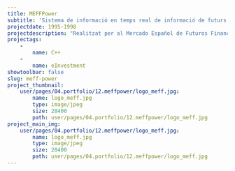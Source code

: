 ```yaml
---
title: MEFFPower
subtitle: 'Sistema de informació en temps real de informació de futurs financers MeffPower'
projectdate: 1995-1998
projectdescription: "Realitzat per al Mercado Español de Futuros Financieros (MEFF), fou un projecte molt semblant a RadioBolsa, però realitzat completament en Windows 3.x.\r\nEn aquest cas, el resident TSR és substituït per una llibreria d'enllaçament dinàmic (DLL) que rep la informació i l'emmagatzema en memòria. Una altra part de la llibreria proporcionava serveis de lectura dels missatges. Aquests serveis empraven un protocol d'intercanvi de informació NO redundant propi.\r\nTambé és proporcionaven serveis de lectura amb el protocol DDE, els quals permetien mostrar la informació en aplicacions diferents de les específiques de MEFFPOWER, com ara Excel.\r\nLa llibreria de comunicacions i emmagatzematge d'informació es va construir amb C++. Les primeres versions de l'aplicació de presentació de dades van ser desenvolupada en VisuaBasic™, mentre que les posteriors es van fer amb C++ i la llibreria abans esmentada.\r\nEl projecte fou dirigit, dissenyat i realitzat completament per mi mateix, tant la part de comunicacions, com la part de presentació de dades. A hores d'ara esta sent emprat pels operadors del mercat de futurs MEFF. "
projectags:
    -
        name: C++
    -
        name: eInvestment
showtoolbar: false
slug: meff-power
project_thumbnail:
    user/pages/04.portfolio/12.meffpower/logo_meff.jpg:
        name: logo_meff.jpg
        type: image/jpeg
        size: 28400
        path: user/pages/04.portfolio/12.meffpower/logo_meff.jpg
project_main_img:
    user/pages/04.portfolio/12.meffpower/logo_meff.jpg:
        name: logo_meff.jpg
        type: image/jpeg
        size: 28400
        path: user/pages/04.portfolio/12.meffpower/logo_meff.jpg
---
```


